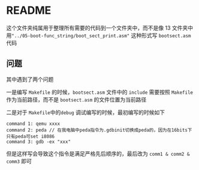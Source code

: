 # README

这个文件夹纯属用于整理所有需要的代码到一个文件夹中，而不是像 13 文件夹中用`"../05-boot-func_string/boot_sect_print.asm"` 这种形式写 `bootsect.asm` 代码



## 问题

其中遇到了两个问题

一是编写 `Makefile` 的时候，`bootsect.asm` 文件中的 `include` 需要按照 `Makefile` 作为当前路径，而不是 `bootsect.asm` 的文件位置为当前路径

二是对于 `Makefile`中的`debug` 调试编写的时候，最初编写的时候如下

```shell
command 1: qemu xxxx 
command 2: peda // 在我电脑中peda指令为.gdbinit切换成peda的，因为在16bits下只有peda可set i8086
command 3: gdb -ex "xxx"
```

但是这样写会导致这个指令是满足严格先后顺序的，最后改为 `comm1 & comm2 & comm3` 即可